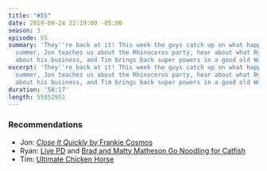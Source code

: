 ```yaml
---
title: "#55"
date: 2019-09-24 22:19:00 -05:00
season: 3
episode: 55
summary: 'They''re back at it! This week the guys catch up on what happened over the
  summer, Jon teaches us about the Rhinoceros party, hear about what Ryan has learned
  about his business, and Tim brings back super powers in a good old Would You Rather. '
excerpt: 'They''re back at it! This week the guys catch up on what happened over the
  summer, Jon teaches us about the Rhinoceros party, hear about what Ryan has learned
  about his business, and Tim brings back super powers in a good old Would You Rather. '
duration: '58:17'
length: 55952951
---
```


### Recommendations
- Jon: [*Close It Quickly* by Frankie Cosmos](https://open.spotify.com/album/1ktNpFgxer2jAIGyiTpmvJ?si=tzo21kVoQ9Sf2baeHvR-bw)
- Ryan: [Live PD](https://www.aetv.com/shows/live-pd) and [Brad and Matty Matheson Go Noodling for Catfish](https://youtu.be/-JkcZRBUNtw)
- Tim: [Ultimate Chicken Horse](https://www.cleverendeavourgames.com/ultimate-chicken-horse)